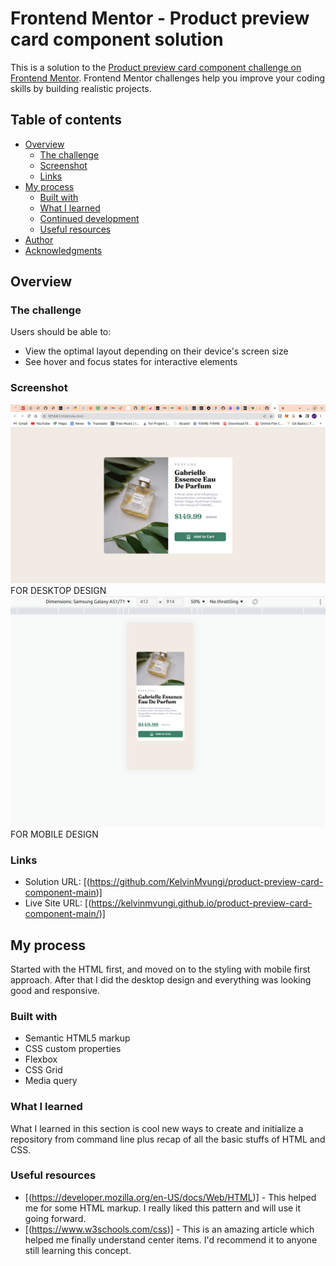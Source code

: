 # Frontend Mentor - Product preview card component solution

This is a solution to the [Product preview card component challenge on Frontend Mentor](https://www.frontendmentor.io/challenges/product-preview-card-component-GO7UmttRfa). Frontend Mentor challenges help you improve your coding skills by building realistic projects. 

## Table of contents

- [Overview](#overview)
  - [The challenge](#the-challenge)
  - [Screenshot](#screenshot)
  - [Links](#links)
- [My process](#my-process)
  - [Built with](#built-with)
  - [What I learned](#what-i-learned)
  - [Continued development](#continued-development)
  - [Useful resources](#useful-resources)
- [Author](#author)
- [Acknowledgments](#acknowledgments)


## Overview

### The challenge

Users should be able to:

- View the optimal layout depending on their device's screen size
- See hover and focus states for interactive elements

### Screenshot

![](./screenshot-desktop.png) FOR DESKTOP DESIGN
![](./screenshot-mobile.png) FOR MOBILE DESIGN


### Links

- Solution URL: [(https://github.com/KelvinMvungi/product-preview-card-component-main)]
- Live Site URL: [(https://kelvinmvungi.github.io/product-preview-card-component-main/)]

## My process

Started with the HTML first, and moved on to the styling with mobile first approach. After that I did the desktop design and everything was looking good and responsive.

### Built with

- Semantic HTML5 markup
- CSS custom properties
- Flexbox
- CSS Grid
- Media query

### What I learned

What I learned in this section is cool new ways to create and initialize a repository from command line plus recap of all the basic stuffs of HTML and CSS.



### Useful resources

- [(https://developer.mozilla.org/en-US/docs/Web/HTML)] - This helped me for some HTML markup. I really liked this pattern and will use it going forward.
- [(https://www.w3schools.com/css)] - This is an amazing article which helped me finally understand center items. I'd recommend it to anyone still learning this concept.


